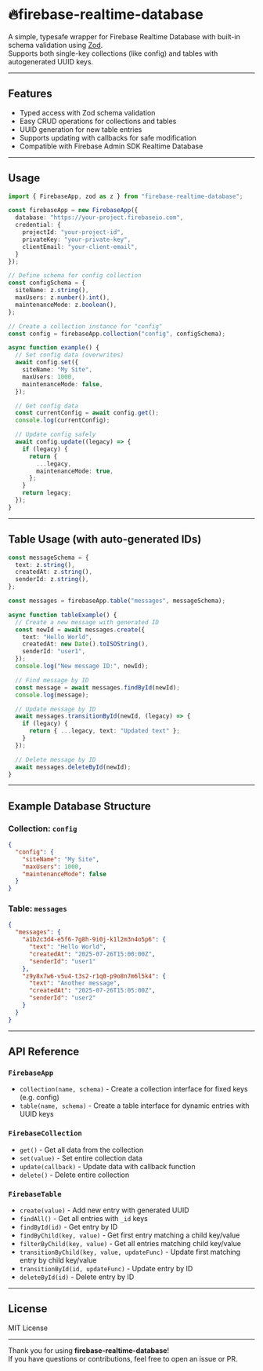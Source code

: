 
# 🔥firebase-realtime-database

A simple, typesafe wrapper for Firebase Realtime Database with built-in schema validation using [Zod](https://github.com/colinhacks/zod).  
Supports both single-key collections (like config) and tables with autogenerated UUID keys.

---

## Features

- Typed access with Zod schema validation
- Easy CRUD operations for collections and tables
- UUID generation for new table entries
- Supports updating with callbacks for safe modification
- Compatible with Firebase Admin SDK Realtime Database

---

## Usage

```ts
import { FirebaseApp, zod as z } from "firebase-realtime-database";

const firebaseApp = new FirebaseApp({
  database: "https://your-project.firebaseio.com",
  credential: {
    projectId: "your-project-id",
    privateKey: "your-private-key",
    clientEmail: "your-client-email",
  }
});

// Define schema for config collection
const configSchema = {
  siteName: z.string(),
  maxUsers: z.number().int(),
  maintenanceMode: z.boolean(),
};

// Create a collection instance for "config"
const config = firebaseApp.collection("config", configSchema);

async function example() {
  // Set config data (overwrites)
  await config.set({
    siteName: "My Site",
    maxUsers: 1000,
    maintenanceMode: false,
  });

  // Get config data
  const currentConfig = await config.get();
  console.log(currentConfig);

  // Update config safely
  await config.update((legacy) => {
    if (legacy) {
      return {
        ...legacy,
        maintenanceMode: true,
      };
    }
    return legacy;
  });
}
```

---

## Table Usage (with auto-generated IDs)

```ts
const messageSchema = {
  text: z.string(),
  createdAt: z.string(),
  senderId: z.string(),
};

const messages = firebaseApp.table("messages", messageSchema);

async function tableExample() {
  // Create a new message with generated ID
  const newId = await messages.create({
    text: "Hello World",
    createdAt: new Date().toISOString(),
    senderId: "user1",
  });
  console.log("New message ID:", newId);

  // Find message by ID
  const message = await messages.findById(newId);
  console.log(message);

  // Update message by ID
  await messages.transitionById(newId, (legacy) => {
    if (legacy) {
      return { ...legacy, text: "Updated text" };
    }
  });

  // Delete message by ID
  await messages.deleteById(newId);
}
```

---

## Example Database Structure

### Collection: `config`

```json
{
  "config": {
    "siteName": "My Site",
    "maxUsers": 1000,
    "maintenanceMode": false
  }
}
```

### Table: `messages`

```json
{
  "messages": {
    "a1b2c3d4-e5f6-7g8h-9i0j-k1l2m3n4o5p6": {
      "text": "Hello World",
      "createdAt": "2025-07-26T15:00:00Z",
      "senderId": "user1"
    },
    "z9y8x7w6-v5u4-t3s2-r1q0-p9o8n7m6l5k4": {
      "text": "Another message",
      "createdAt": "2025-07-26T15:05:00Z",
      "senderId": "user2"
    }
  }
}
```

---

## API Reference

### `FirebaseApp`

- `collection(name, schema)` - Create a collection interface for fixed keys (e.g. config)
- `table(name, schema)` - Create a table interface for dynamic entries with UUID keys

### `FirebaseCollection`

- `get()` - Get all data from the collection
- `set(value)` - Set entire collection data
- `update(callback)` - Update data with callback function
- `delete()` - Delete entire collection

### `FirebaseTable`

- `create(value)` - Add new entry with generated UUID
- `findAll()` - Get all entries with `_id` keys
- `findById(id)` - Get entry by ID
- `findByChild(key, value)` - Get first entry matching a child key/value
- `filterByChild(key, value)` - Get all entries matching child key/value
- `transitionByChild(key, value, updateFunc)` - Update first matching entry by child key/value
- `transitionById(id, updateFunc)` - Update entry by ID
- `deleteById(id)` - Delete entry by ID

---

## License

MIT License

---

Thank you for using **firebase-realtime-database**!  
If you have questions or contributions, feel free to open an issue or PR.
